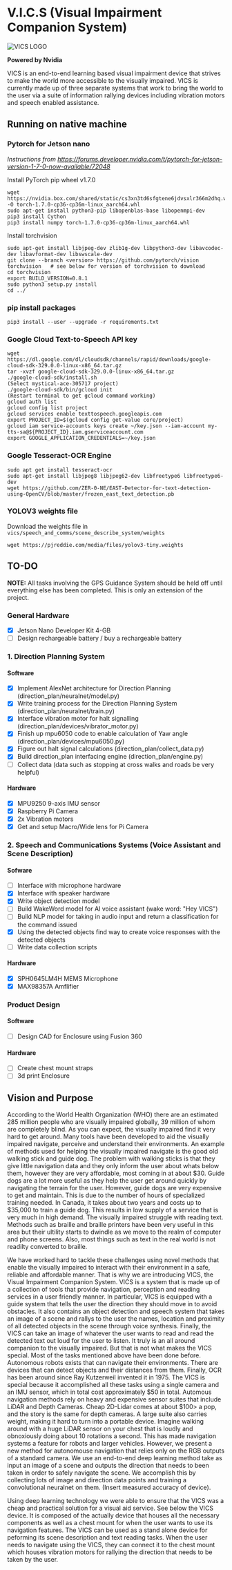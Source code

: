 # V.I.C.S (Visual Impairment Companion System)
![VICS LOGO](vics_logo.gif)
 
**Powered by Nvidia**

VICS is an end-to-end learning based visual impairment device that strives to make the world more accessible to the visually impaired. VICS is currently made up of three separate systems that work to bring the world to the user via a suite of information rallying devices including vibration motors and speech enabled assistance.

## Running on native machine

### Pytorch for Jetson nano

*Instructions from https://forums.developer.nvidia.com/t/pytorch-for-jetson-version-1-7-0-now-available/72048*

Install PyTorch pip wheel v1.7.0

```
wget https://nvidia.box.com/shared/static/cs3xn3td6sfgtene6jdvsxlr366m2dhq.whl -O torch-1.7.0-cp36-cp36m-linux_aarch64.whl
sudo apt-get install python3-pip libopenblas-base libopenmpi-dev 
pip3 install Cython
pip3 install numpy torch-1.7.0-cp36-cp36m-linux_aarch64.whl
```
Install torchvision
```
sudo apt-get install libjpeg-dev zlib1g-dev libpython3-dev libavcodec-dev libavformat-dev libswscale-dev
git clone --branch <version> https://github.com/pytorch/vision torchvision   # see below for version of torchvision to download
cd torchvision
export BUILD_VERSION=0.8.1
sudo python3 setup.py install    
cd ../ 
```

### pip install packages
```
pip3 install --user --upgrade -r requirements.txt
```

### Google Cloud Text-to-Speech API key

```
wget https://dl.google.com/dl/cloudsdk/channels/rapid/downloads/google-cloud-sdk-329.0.0-linux-x86_64.tar.gz
tar -xvzf google-cloud-sdk-329.0.0-linux-x86_64.tar.gz
./google-cloud-sdk/install.sh
(Select mystical-ace-305717 project)
./google-cloud-sdk/bin/gcloud init
(Restart terminal to get gcloud command working)
gcloud auth list
gcloud config list project
gcloud services enable texttospeech.googleapis.com
export PROJECT_ID=$(gcloud config get-value core/project)
gcloud iam service-accounts keys create ~/key.json --iam-account my-tts-sa@${PROJECT_ID}.iam.gserviceaccount.com
export GOOGLE_APPLICATION_CREDENTIALS=~/key.json
```

### Google Tesseract-OCR Engine
```
sudo apt get install tesseract-ocr
sudo apt-get install libjpeg8 libjpeg62-dev libfreetype6 libfreetype6-dev
wget https://github.com/ZER-0-NE/EAST-Detector-for-text-detection-using-OpenCV/blob/master/frozen_east_text_detection.pb
```

### YOLOV3 weights file

Download the weights file in ``vics/speech_and_comms/scene_describe_system/weights``

```
wget https://pjreddie.com/media/files/yolov3-tiny.weights
```
## TO-DO 
**NOTE:** All tasks involving the GPS Guidance System should be held off until everything else has been completed. This is only an extension of the project.

### General Hardware

- [x] Jetson Nano Developer Kit 4-GB
- [ ] Design rechargeable battery / buy a rechargeable battery

### 1. Direction Planning System

#### Software 

- [x] Implement AlexNet architecture for Direction Planning (direction_plan/neuralnet/model.py) 
- [x] Write training process for the Direction Planning System (direction_plan/neuralnet/train.py)
- [x] Interface vibration motor for halt signalling (direction_plan/devices/vibrator_motor.py)
- [x] Finish up mpu6050 code to enable calculation of Yaw angle (direction_plan/devices/mpu6050.py)
- [x] Figure out halt signal calculations (direction_plan/collect_data.py)
- [x] Build direction_plan interfacing engine (direction_plan/engine.py)
- [ ] Collect data (data such as stopping at cross walks and roads be very helpful)

#### Hardware

- [x] MPU9250 9-axis IMU sensor
- [x] Raspberry Pi Camera
- [x] 2x Vibration motors
- [x] Get and setup Macro/Wide lens for Pi Camera

### 2. Speech and Communications Systems (Voice Assistant and Scene Description)

#### Sofware

- [ ] Interface with microphone hardware
- [x] Interface with speaker hardware
- [x] Write object detection model 
- [ ] Build WakeWord model for AI voice assistant (wake word: "Hey VICS")
- [ ] Build NLP model for taking in audio input and return a classification for the command issued
- [x] Using the detected objects find way to create voice responses with the detected objects
- [ ] Write data collection scripts

#### Hardware

- [x] SPH0645LM4H MEMS Microphone
- [x] MAX98357A Amflifier

### Product Design

#### Software

- [ ] Design CAD for Enclosure using Fusion 360

#### Hardware

- [ ] Create chest mount straps
- [ ] 3d print Enclosure

## Vision and Purpose

According to the World Health Organization (WHO) there are an estimated 285 million people who are visually impaired globally, 39 million of whom are completely blind. As you can expect, the visually impaired find it very hard to get around. Many tools have been developed to aid the visually impaired navigate, perceive and understand their environments. An example of methods used for helping the visually impaired navigate is the good old walking stick and guide dog. The problem with walking sticks is that they give little navigation data and they only inform the user about whats below them, however they are very affordable, most coming in at about $30. Guide dogs are a lot more useful as they help the user get around quickly by navigating the terrain for the user. However, guide dogs are very expensive to get and maintain. This is due to the number of hours of specialized training needed. In Canada, it takes about two years and costs up to $35,000 to train a guide dog. This results in low supply of a service that is very much in high demand. The visually impaired struggle with reading text. Methods such as braille and braille printers have been very useful in this area but their ultility starts to dwindle as we move to the realm of computer and phone screens. Also, most things such as text in the real world is not readilty converted to braille. 

We have worked hard to tackle these challenges using novel methods that enable the visually impaired to interact with their environment in a safe, reliable and affordable manner. That is why we are introducing VICS, the Visual Impairment Companion System. VICS is a system that is made up of a collection of tools that provide navigation, perception and reading services in a user friendly manner. In particular, VICS is equipped with a guide system that tells the user the direction they should move in to avoid obstacles. It also contains an object detection and speech system that takes an image of a scene and rallys to the user the names, location and proximity of all detected objects in the scene through voice synthesis. Finally, the VICS can take an image of whatever the user wants to read and read the detected text out loud for the user to listen. It truly is an all around companion to the visually impaired. But that is not what makes the VICS special. Most of the tasks mentioned above have been done before. Autonomous robots exists that can navigate their environments. There are devices that can detect objects and their distances from them. Finally, OCR has been around since Ray Kutzerweil invented it in 1975. The VICS is special because it accomplished all these tasks using a single camera and an IMU sensor, which in total cost approximately $50 in total. Automous navigation methods rely on heavy and expensive sensor suites that include LiDAR and Depth Cameras. Cheap 2D-Lidar comes at about $100> a pop, and the story is the same for depth cameras. A large suite also carries weight, making it hard to turn into a portable device. Imagine walking around with a huge LiDAR sensor on your chest that is loudly and obnoxiously doing about 10 rotations a second. This has made navigation systems a feature for robots and larger vehicles. However, we present a new method for autonomouse navigation that relies only on the RGB outputs of a standard camera. We use an end-to-end deep learning method take as input an image of a scene and outputs the direction that needs to been taken in order to safely navigate the scene. We accomplish this by collecting lots of image and direction data points and training a convolutional neuralnet on them. (Insert measured accuracy of device). 

Using deep learning technology we were able to ensure that the VICS was a cheap and practical solution for a visual aid service. See below the VICS device. It is composed of the actually device that houses all the necessary components as well as a chest mount for when the user wants to use its navigation features. The VICS can be used as a stand alone device for peforming its scene description and text reading tasks. When the user needs to navigate using the VICS, they can connect it to the chest mount which houses vibration motors for rallying the direction that needs to be taken by the user.

